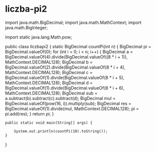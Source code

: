 # liczba-pi2


import java.math.BigDecimal;
import java.math.MathContext;
import java.math.BigInteger;

import static java.lang.Math.pow;

public class liczbapi2 {
    static BigDecimal countPi(int n) {
        BigDecimal pi = BigDecimal.valueOf(0);
        for (int i = 0; i < n; i++) {
            BigDecimal a = BigDecimal.valueOf(4).divide(BigDecimal.valueOf((8 * i + 1)), MathContext.DECIMAL128);
            BigDecimal b = BigDecimal.valueOf(2).divide(BigDecimal.valueOf(8 * i + 4), MathContext.DECIMAL128);
            BigDecimal c = BigDecimal.valueOf(1).divide(BigDecimal.valueOf(8 * i + 5), MathContext.DECIMAL128);
            BigDecimal d = BigDecimal.valueOf(1).divide(BigDecimal.valueOf(8 * i + 6), MathContext.DECIMAL128);
            BigDecimal sub = a.subtract(b).subtract(c).subtract(d);
            BigDecimal mul = BigDecimal.valueOf(pow(16, i)).multiply(sub);
            BigDecimal res = BigDecimal.valueOf(1).divide(mul, MathContext.DECIMAL128);
            pi = pi.add(res);
        }
        return pi;
    }

    public static void main(String[] args) {

        System.out.println(countPi(10).toString());
    }

}
